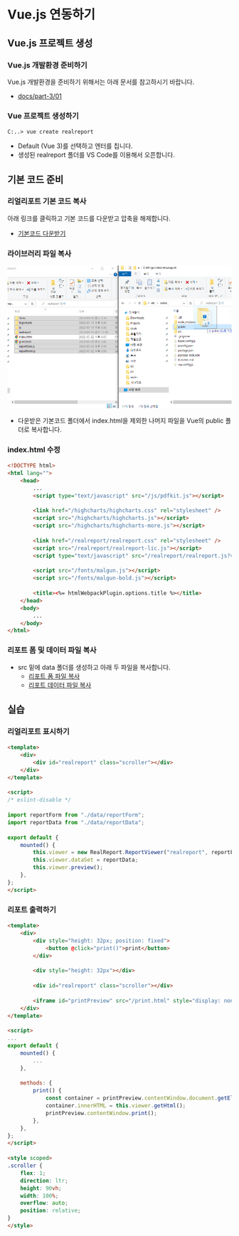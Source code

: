 # Vue.js 연동하기


## Vue.js 프로젝트 생성

### Vue.js 개발환경 준비하기

Vue.js 개발환경을 준비하기 위해서는 아래 문서를 참고하시기 바랍니다.
* [docs/part-3/01](../../part-3/01)

### Vue 프로젝트 생성하기

```
C:..> vue create realreport
```
* Default (Vue 3)를 선택하고 엔터를 칩니다.
* 생성된 realreport 폴더를 VS Code를 이용해서 오픈합니다.


## 기본 코드 준비

### 리얼리포트 기본 코드 복사

아래 링크를 클릭하고 기본 코드를 다운받고 압축을 해제합니다.
* [기본코드 다운받기](https://github.com/realgrid/open-tutorial/raw/main/realreport.zip)

### 라이브러리 파일 복사

![](./pic-1.png)
* 다운받은 기본코드 폴더에서 index.html을 제외한 나머지 파일을 Vue의 public 폴더로 복사합니다.

### index.html 수정

``` html
<!DOCTYPE html>
<html lang="">
    <head>
        ...
        <script type="text/javascript" src="/js/pdfkit.js"></script>

        <link href="/highcharts/highcharts.css" rel="stylesheet" />
        <script src="/highcharts/highcharts.js"></script>
        <script src="/highcharts/highcharts-more.js"></script>

        <link href="/realreport/realreport.css" rel="stylesheet" />
        <script src="/realreport/realreport-lic.js"></script>
        <script type="text/javascript" src="/realreport/realreport.js?v=4"></script>

        <script src="/fonts/malgun.js"></script>
        <script src="/fonts/malgun-bold.js"></script>

        <title><%= htmlWebpackPlugin.options.title %></title>
    </head>
    <body>
        ...
    </body>
</html>
```

### 리포트 폼 및 데이터 파일 복사

* src 밑에 data 폴더를 생성하고 아래 두 파일을 복사합니다.
  * [리포트 폼 파일 복사](https://github.com/realgrid/open-tutorial/blob/main/vue.js/part-5/04/src/data/reportForm.js)
  * [리포트 데이터 파일 복사](https://github.com/realgrid/open-tutorial/blob/main/vue.js/part-5/04/src/data/reportData.js)


## 실습

### 리얼리포트 표시하기

``` html
<template>
    <div>
        <div id="realreport" class="scroller"></div>
    </div>
</template>

<script>
/* eslint-disable */

import reportForm from "./data/reportForm";
import reportData from "./data/reportData";

export default {
    mounted() {
        this.viewer = new RealReport.ReportViewer("realreport", reportForm);
        this.viewer.dataSet = reportData;
        this.viewer.preview();
    },
};
</script>
```

### 리포트 출력하기

``` html
<template>
    <div>
        <div style="height: 32px; position: fixed">
            <button @click="print()">print</button>
        </div>

        <div style="height: 32px"></div>

        <div id="realreport" class="scroller"></div>

        <iframe id="printPreview" src="/print.html" style="display: none"></iframe>
    </div>
</template>

<script>
...
export default {
    mounted() {
        ...
    },

    methods: {
        print() {
            const container = printPreview.contentWindow.document.getElementById("realreport");
            container.innerHTML = this.viewer.getHtml();
            printPreview.contentWindow.print();
        },
    },
};
</script>

<style scoped>
.scroller {
    flex: 1;
    direction: ltr;
    height: 90vh;
    width: 100%;
    overflow: auto;
    position: relative;
}
</style>
```
